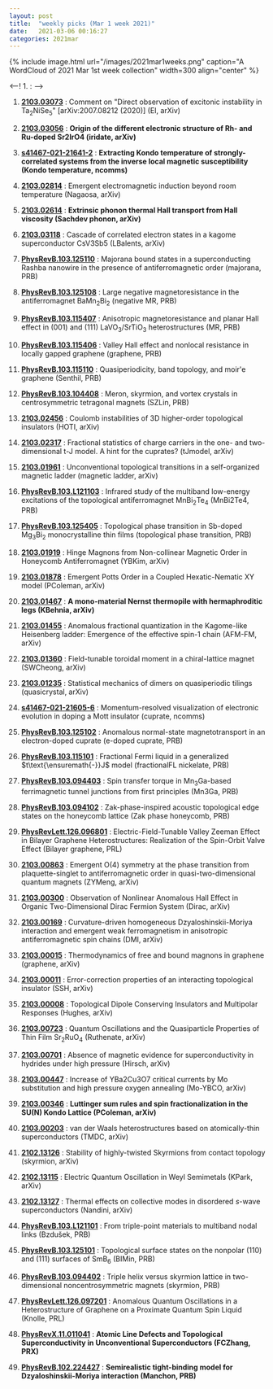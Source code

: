 ```yaml
---
layout: post
title:  "weekly picks (Mar 1 week 2021)"
date:   2021-03-06 00:16:27
categories: 2021mar
---
```


{% include image.html url="/images/2021mar1weeks.png" caption="A WordCloud of 2021 Mar 1st week collection" width=300 align="center" %}


<--! 1. **[]()** : -->

1. **[2103.03073](http://arxiv.org/abs/2103.03073)** : Comment on "Direct observation of excitonic instability in Ta$_2$NiSe$_5$" [arXiv:2007.08212 (2020)] (EI, arXiv)

1. **[2103.03056](http://arxiv.org/abs/2103.03056)** : **Origin of the different electronic structure of Rh- and Ru-doped Sr2IrO4 (iridate, arXiv)**

1. **[s41467-021-21641-2](https://www.nature.com/articles/s41467-021-21641-2)** : **Extracting Kondo temperature of strongly-correlated systems from the inverse local magnetic susceptibility (Kondo temperature, ncomms)**

1. **[2103.02814](http://arxiv.org/abs/2103.02814)** : Emergent electromagnetic induction beyond room temperature (Nagaosa, arXiv)

1. **[2103.02614](http://arxiv.org/abs/2103.02614)** : **Extrinsic phonon thermal Hall transport from Hall viscosity (Sachdev phonon, arXiv)**

1. **[2103.03118](http://arxiv.org/abs/2103.03118)** : Cascade of correlated electron states in a kagome superconductor CsV3Sb5 (LBalents, arXiv)

1. **[PhysRevB.103.125110](https://link.aps.org/doi/10.1103/PhysRevB.103.125110)** : Majorana bound states in a superconducting Rashba nanowire in the presence of antiferromagnetic order (majorana, PRB)

1. **[PhysRevB.103.125108](https://link.aps.org/doi/10.1103/PhysRevB.103.125108)** : Large negative magnetoresistance in the antiferromagnet ${\mathrm{BaMn}}_{2}{\mathrm{Bi}}_{2}$ (negative MR, PRB)

1. **[PhysRevB.103.115407](https://link.aps.org/doi/10.1103/PhysRevB.103.115407)** : Anisotropic magnetoresistance and planar Hall effect in (001) and (111) ${\mathrm{LaVO}}_{3}/{\mathrm{SrTiO}}_{3}$ heterostructures (MR, PRB)

1. **[PhysRevB.103.115406](https://link.aps.org/doi/10.1103/PhysRevB.103.115406)** : Valley Hall effect and nonlocal resistance in locally gapped graphene (graphene, PRB)

1. **[PhysRevB.103.115110](https://link.aps.org/doi/10.1103/PhysRevB.103.115110)** : Quasiperiodicity, band topology, and moir\'e graphene (Senthil, PRB)

1. **[PhysRevB.103.104408](https://link.aps.org/doi/10.1103/PhysRevB.103.104408)** : Meron, skyrmion, and vortex crystals in centrosymmetric tetragonal magnets (SZLin, PRB) 

1. **[2103.02456](http://arxiv.org/abs/2103.02456)** : Coulomb instabilities of 3D higher-order topological insulators (HOTI, arXiv)

1. **[2103.02317](http://arxiv.org/abs/2103.02317)** : Fractional statistics of charge carriers in the one- and two-dimensional t-J model. A hint for the cuprates? (tJmodel, arXiv)

1. **[2103.01961](http://arxiv.org/abs/2103.01961)** : Unconventional topological transitions in a self-organized magnetic ladder (magnetic ladder, arXiv)

1. **[PhysRevB.103.L121103](https://link.aps.org/doi/10.1103/PhysRevB.103.L121103)** : Infrared study of the multiband low-energy excitations of the topological antiferromagnet ${\mathrm{MnBi}}_{2}{\mathrm{Te}}_{4}$ (MnBi2Te4, PRB)

1. **[PhysRevB.103.125405](https://link.aps.org/doi/10.1103/PhysRevB.103.125405)** : Topological phase transition in Sb-doped ${\mathrm{Mg}}_{3}{\mathrm{Bi}}_{2}$ monocrystalline thin films (topological phase transition, PRB)

1. **[2103.01919](http://arxiv.org/abs/2103.01919)** : Hinge Magnons from Non-collinear Magnetic Order in Honeycomb Antiferromagnet (YBKim, arXiv)

1. **[2103.01878](http://arxiv.org/abs/2103.01878)** : Emergent Potts Order in a Coupled Hexatic-Nematic XY model (PColeman, arXiv)

1. **[2103.01467](http://arxiv.org/abs/2103.01467)** : **A mono-material Nernst thermopile with hermaphroditic legs (KBehnia, arXiv)**

1. **[2103.01455](http://arxiv.org/abs/2103.01455)** : Anomalous fractional quantization in the Kagome-like Heisenberg ladder: Emergence of the effective spin-1 chain (AFM-FM, arXiv)

1. **[2103.01360](http://arxiv.org/abs/2103.01360)** : Field-tunable toroidal moment in a chiral-lattice magnet (SWCheong, arXiv)

1. **[2103.01235](http://arxiv.org/abs/2103.01235)** : Statistical mechanics of dimers on quasiperiodic tilings (quasicrystal, arXiv)

1. **[s41467-021-21605-6](https://www.nature.com/articles/s41467-021-21605-6)** : Momentum-resolved visualization of electronic evolution in doping a Mott insulator (cuprate, ncomms)

1. **[PhysRevB.103.125102](https://link.aps.org/doi/10.1103/PhysRevB.103.125102)** : Anomalous normal-state magnetotransport in an electron-doped cuprate (e-doped cuprate, PRB)

1. **[PhysRevB.103.115101](https://link.aps.org/doi/10.1103/PhysRevB.103.115101)** : Fractional Fermi liquid in a generalized $t\text{\ensuremath{-}}J$ model (fractionalFL nickelate, PRB)

1. **[PhysRevB.103.094403](https://link.aps.org/doi/10.1103/PhysRevB.103.094403)** : Spin transfer torque in ${\mathrm{Mn}}_{3}\mathrm{Ga}$-based ferrimagnetic tunnel junctions from first principles (Mn3Ga, PRB)

1. **[PhysRevB.103.094102](https://link.aps.org/doi/10.1103/PhysRevB.103.094102)** : Zak-phase-inspired acoustic topological edge states on the honeycomb lattice (Zak phase honeycomb, PRB)

1. **[PhysRevLett.126.096801](https://link.aps.org/doi/10.1103/PhysRevLett.126.096801)** : Electric-Field-Tunable Valley Zeeman Effect in Bilayer Graphene Heterostructures: Realization of the Spin-Orbit Valve Effect (Bilayer graphene, PRL)

1. **[2103.00863](http://arxiv.org/abs/2103.00863)** : Emergent O(4) symmetry at the phase transition from plaquette-singlet to antiferromagnetic order in quasi-two-dimensional quantum magnets (ZYMeng, arXiv)

1. **[2103.00300](http://arxiv.org/abs/2103.00300)** : Observation of Nonlinear Anomalous Hall Effect in Organic Two-Dimensional Dirac Fermion System (Dirac, arXiv)


1. **[2103.00169](http://arxiv.org/abs/2103.00169)** : Curvature-driven homogeneous Dzyaloshinskii-Moriya interaction and emergent weak ferromagnetism in anisotropic antiferromagnetic spin chains (DMI, arXiv)

1. **[2103.00015](http://arxiv.org/abs/2103.00015)** : Thermodynamics of free and bound magnons in graphene (graphene, arXiv)

1. **[2103.00011](http://arxiv.org/abs/2103.00011)** : Error-correction properties of an interacting topological insulator (SSH, arXiv)

1. **[2103.00008](http://arxiv.org/abs/2103.00008)** : Topological Dipole Conserving Insulators and Multipolar Responses (Hughes, arXiv)

1. **[2103.00723](http://arxiv.org/abs/2103.00723)** : Quantum Oscillations and the Quasiparticle Properties of Thin Film Sr$_2$RuO$_4$ (Ruthenate, arXiv)

1. **[2103.00701](http://arxiv.org/abs/2103.00701)** : Absence of magnetic evidence for superconductivity in hydrides under high pressure (Hirsch, arXiv)

1. **[2103.00447](http://arxiv.org/abs/2103.00447)** : Increase of YBa2Cu3O7 critical currents by Mo substitution and high pressure oxygen annealing (Mo-YBCO, arXiv)

1. **[2103.00346](http://arxiv.org/abs/2103.00346)** : **Luttinger sum rules and spin fractionalization in the SU(N) Kondo Lattice (PColeman, arXiv)**

1. **[2103.00203](http://arxiv.org/abs/2103.00203)** : van der Waals heterostructures based on atomically-thin superconductors (TMDC, arXiv)


1. **[2102.13126](http://arxiv.org/abs/2102.13126)** : Stability of highly-twisted Skyrmions from contact topology (skyrmion, arXiv)

1. **[2102.13115](http://arxiv.org/abs/2102.13115)** : Electric Quantum Oscillation in Weyl Semimetals (KPark, arXiv)

1. **[2102.13127](http://arxiv.org/abs/2102.13127)** : Thermal effects on collective modes in disordered $s$-wave superconductors (Nandini, arXiv)

1. **[PhysRevB.103.L121101](https://link.aps.org/doi/10.1103/PhysRevB.103.L121101)** : From triple-point materials to multiband nodal links (Bzdušek, PRB)

1. **[PhysRevB.103.125101](https://link.aps.org/doi/10.1103/PhysRevB.103.125101)** : Topological surface states on the nonpolar (110) and (111) surfaces of ${\mathrm{SmB}}_{6}$ (BIMin, PRB)

1. **[PhysRevB.103.094402](https://link.aps.org/doi/10.1103/PhysRevB.103.094402)** : Triple helix versus skyrmion lattice in two-dimensional noncentrosymmetric magnets (skyrmion, PRB)

1. **[PhysRevLett.126.097201](https://link.aps.org/doi/10.1103/PhysRevLett.126.097201)** : Anomalous Quantum Oscillations in a Heterostructure of Graphene on a Proximate Quantum Spin Liquid (Knolle, PRL)

1. **[PhysRevX.11.011041](https://link.aps.org/doi/10.1103/PhysRevX.11.011041)** : **Atomic Line Defects and Topological Superconductivity in Unconventional Superconductors (FCZhang, PRX)**

1. **[PhysRevB.102.224427](https://link.aps.org/doi/10.1103/PhysRevB.102.224427)** : **Semirealistic tight-binding model for Dzyaloshinskii-Moriya interaction (Manchon, PRB)**

